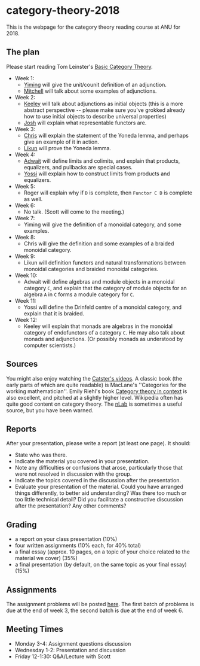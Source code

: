 # category-theory-2018

This is the webpage for the category theory reading course at ANU for 2018. 

The plan
---
Please start reading Tom Leinster's [Basic Category Theory](https://arxiv.org/pdf/1612.09375.pdf).

* Week 1:
    * [Yiming](Week1-Yiming.pdf) will give the unit/counit definition of an adjunction.
    * [Mitchell](Week1-Mitchell.pdf) will talk about some examples of adjunctions.
* Week 2:
    * [Keeley](Week2-Keeley.pdf) will talk about adjunctions as initial objects (this is a more abstract perspective -- please make sure you've grokked already how to use initial objects to describe universal properties)
    * [Josh](Week2-Josh.pdf) will explain what representable functors are.
* Week 3:
    * [Chris](Week3-Chris.pdf) will explain the statement of the Yoneda lemma, and perhaps give an example of it in action.
    * [Likun](Week3-Likun.pdf) will prove the Yoneda lemma.
* Week 4:
    * [Adwait](Week4-Adwait.pdf) will define limits and colimits, and explain that products, equalizers, and pullbacks are special cases.
    * [Yossi](Week4-Yossi.pdf) will explain how to construct limits from products and equalizers.
* Week 5:
    * Roger will explain why if `D` is complete, then `Functor C D` is complete as well.
* Week 6:
    * No talk. (Scott will come to the meeting.)
* Week 7:
    * Yiming will give the definition of a monoidal category, and some examples.
* Week 8:
    * Chris will give the definition and some examples of a braided monoidal category.
* Week 9:
    * Likun will definition functors and natural transformations between monoidal categories and braided monoidal categories.
* Week 10:
    * Adwait will define algebras and module objects in a monoidal category `C`, and explain that the category of module objects for an algebra `A` in `C` forms a module category for `C`.
* Week 11:
    * Yossi will define the Drinfeld centre of a monoidal category, and explain that it is braided.
* Week 12:
    * Keeley will explain that monads are algebras in the monoidal category of endofunctors of a category `C`. He may also talk about monads and adjunctions. (Or possibly monads as understood by computer scientists.)

Sources
---
You might also enjoy watching the [Catster's videos](https://www.youtube.com/user/TheCatsters).  A classic book (the early parts of which are quite readable) is MacLane's ''Categories for the working mathematician''. Emily Riehl's book [Category theory in context](http://www.math.jhu.edu/~eriehl/context.pdf) is also excellent, and pitched at a slightly higher level. Wikipedia often has quite good content on category theory. The [nLab](https://ncatlab.org/nlab/show/HomePage) is sometimes a useful source, but you have been warned.


Reports
---
After your presentation, please write a report (at least one page). It should:
* State who was there.
* Indicate the material you covered in your presentation.
* Note any difficulties or confusions that arose, particularly those that were not resolved in discussion with the group.
* Indicate the topics covered in the discussion after the presentation.
* Evaluate your presentation of the material. Could you have arranged things differently, to better aid understanding? Was there too much or too little technical detail? Did you facilitate a constructive discussion after the presentation? Any other comments?

Grading
---
* a report on your class presentation (10%)
* four written assignments (10% each, for 40% total)
* a final essay (approx. 10 pages, on a topic of your choice related to the material we cover) (35%)
* a final presentation (by default, on the same topic as your final essay) (15%)

Assignments
---
The assignment problems will be posted [here](https://github.com/semorrison/category-theory-2018/blob/master/Assignments.pdf). 
The first batch of problems is due at the end of week 3, the second batch is due at the end of week 6. 

Meeting Times
---
* Monday 3-4: Assignment questions discussion
* Wednesday 1-2: Presentation and discussion
* Friday 12-1:30: Q&A/Lecture with Scott
